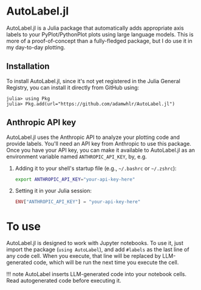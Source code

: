 # AutoLabel.jl

AutoLabel.jl is a Julia package that automatically adds appropriate axis labels to your 
PyPlot/PythonPlot plots using large language models.
This is more of a proof-of-concept than a fully-fledged package, but I do use it in my day-to-day plotting.

## Installation
To install AutoLabel.jl, since it's not yet registered in the Julia General Registry, you can install it directly from GitHub using:
```
julia> using Pkg
julia> Pkg.add(url="https://github.com/adamwhlr/AutoLabel.jl")
```

## Anthropic API key
AutoLabel.jl uses the Anthropic API to analyze your plotting code and provide labels. 
You'll need an API key from Anthropic to use this package.  Once you have your API key, you can 
make it available to AutoLabel.jl as an environment variable named `ANTHROPIC_API_KEY`, by, e.g.

1. Adding it to your shell's startup file (e.g., `~/.bashrc` or `~/.zshrc`):
   ```bash
   export ANTHROPIC_API_KEY="your-api-key-here"
   ```
2. Setting it in your Julia session:
   ```julia
   ENV["ANTHROPIC_API_KEY"] = "your-api-key-here"
   ```

# To use
AutoLabel.jl is designed to work with Jupyter notebooks. To use it, just import the package 
(`using AutoLabel`), and add `#labels` as the last line of any code cell.  When you execute, that 
line will be replaced by LLM-generated code, which will be run the next time you execute the 
cell.  

!!! note
    AutoLabel inserts LLM-generated code into your notebook cells. Read autogenerated code before executing it.